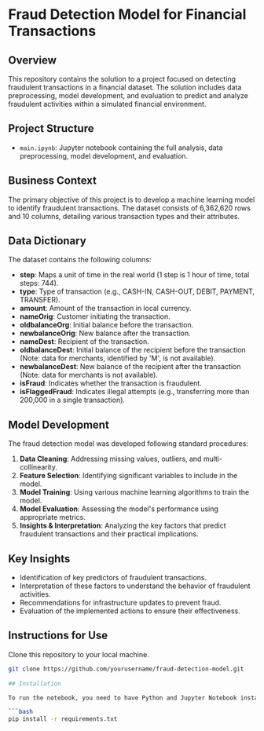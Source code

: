 # Fraud Detection Model for Financial Transactions

## Overview
This repository contains the solution to a project focused on detecting fraudulent transactions in a financial dataset. The solution includes data preprocessing, model development, and evaluation to predict and analyze fraudulent activities within a simulated financial environment.

## Project Structure
- `main.ipynb`: Jupyter notebook containing the full analysis, data preprocessing, model development, and evaluation.

## Business Context
The primary objective of this project is to develop a machine learning model to identify fraudulent transactions. The dataset consists of 6,362,620 rows and 10 columns, detailing various transaction types and their attributes.

## Data Dictionary
The dataset contains the following columns:
- **step**: Maps a unit of time in the real world (1 step is 1 hour of time, total steps: 744).
- **type**: Type of transaction (e.g., CASH-IN, CASH-OUT, DEBIT, PAYMENT, TRANSFER).
- **amount**: Amount of the transaction in local currency.
- **nameOrig**: Customer initiating the transaction.
- **oldbalanceOrg**: Initial balance before the transaction.
- **newbalanceOrig**: New balance after the transaction.
- **nameDest**: Recipient of the transaction.
- **oldbalanceDest**: Initial balance of the recipient before the transaction (Note: data for merchants, identified by 'M', is not available).
- **newbalanceDest**: New balance of the recipient after the transaction (Note: data for merchants is not available).
- **isFraud**: Indicates whether the transaction is fraudulent.
- **isFlaggedFraud**: Indicates illegal attempts (e.g., transferring more than 200,000 in a single transaction).

## Model Development
The fraud detection model was developed following standard procedures:
1. **Data Cleaning**: Addressing missing values, outliers, and multi-collinearity.
2. **Feature Selection**: Identifying significant variables to include in the model.
3. **Model Training**: Using various machine learning algorithms to train the model.
4. **Model Evaluation**: Assessing the model's performance using appropriate metrics.
5. **Insights & Interpretation**: Analyzing the key factors that predict fraudulent transactions and their practical implications.

## Key Insights
- Identification of key predictors of fraudulent transactions.
- Interpretation of these factors to understand the behavior of fraudulent activities.
- Recommendations for infrastructure updates to prevent fraud.
- Evaluation of the implemented actions to ensure their effectiveness.

## Instructions for Use
Clone this repository to your local machine.
```sh
git clone https://github.com/yourusername/fraud-detection-model.git
   
## Installation

To run the notebook, you need to have Python and Jupyter Notebook installed. You can install the required packages using the following command:

```bash
pip install -r requirements.txt
